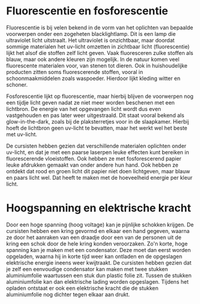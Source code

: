 # Fluorescentie en fosforescentie
Fluorescentie is bij velen bekend in de vorm van het oplichten van bepaalde voorwerpen onder een zogeheten blacklightlamp. Dit is een lamp die ultraviolet licht uitstraalt. Het ultraviolet is onzichtbaar, maar doordat sommige materialen het uv-licht omzetten in zichtbaar licht (fluorescentie) lijkt het alsof die stoffen zelf licht geven. Vaak fluoresceren zulke stoffen als blauw, maar ook andere kleuren zijn mogelijk. In de natuur komen veel fluorescente materialen voor, van stenen tot dieren. Ook in huishoudelijke producten zitten soms fluorescerende stoffen, vooral in schoonmaakmiddelen zoals waspoeder. Hierdoor lijkt kleding witter en schoner.

Fosforescentie lijkt op fluorescentie, maar hierbij blijven de voorwerpen nog een tijdje licht geven nadat ze niet meer worden beschenen met een lichtbron. De energie van het opgevangen licht wordt dus even vastgehouden en pas later weer uitgestraald. Dit staat vooral bekend als glow-in-the-dark, zoals bij de plaksterretjes voor in de slaapkamer. Hierbij hoeft de lichtbron geen uv-licht te bevatten, maar het werkt wel het beste met uv-licht.

De cursisten hebben gezien dat verschillende materialen oplichten onder uv-licht, en dat je met een paarse laserpen leuke effecten kunt bereiken in fluorescerende vloeistoffen. Ook hebben ze met fosforescerend papier leuke afdrukken gemaakt van onder andere hun hand. Ook hebben ze ontdekt dat rood en groen licht dit papier niet doen lichtgeven, maar blauw en paars licht wel. Dat heeft te maken met de hoeveelheid energie per kleur licht.

# Hoogspanning en elektrische kracht
Door een hoge spanning (hoog voltage) kan je pijnlijke schokken krijgen. De cursisten hebben een kring gevormd en elkaar een hand gegeven, waarna ze door het aanraken van een draadje door een van de personen uit de kring een schok door de hele kring konden veroorzaken. Zo'n korte, hoge spanning kan je maken met een condensator. Deze moet dan eerst worden opgeladen, waarna hij in korte tijd weer kan ontladen en de opgeslagen elektrische energie ineens weer kwijtraakt. De cursisten hebben gezien dat je zelf een eenvoudige condensator kan maken met twee stukken aluminiumfolie waartussen een stuk dun plastic folie zit. Tussen de stukken aluminiumfolie kan dan elektrische lading worden opgeslagen. Tijdens het opladen ontstaat er ook een elektrische kracht die de stukken aluminiumfolie nog dichter tegen elkaar aan drukt. 

